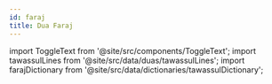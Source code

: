 ```yaml
---
id: faraj
title: Dua Faraj
---
```


import ToggleText from '@site/src/components/ToggleText';
import tawassulLines from '@site/src/data/duas/tawassulLines';
import farajDictionary from '@site/src/data/dictionaries/tawassulDictionary';

<ToggleText storageKey="tawassul" lines={tawassulLines} dictionary={tawassulDictionary} />
